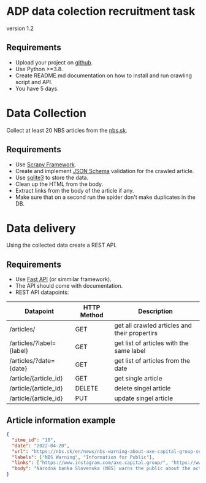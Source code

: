 # ADP data colection recruitment task
version 1.2

## Requirements
- Upload your project on [github](https://github.com/).
- Use Python >=3.8.
- Create README.md documentation on how to install and run crawling script and API.
- You have 5 days.

# Data Collection
Collect at least 20 NBS articles from the [nbs.sk](https://nbs.sk/en/press/news-overview/).

## Requirements
- Use [Scrapy Framework](https://scrapy.org/).
- Create and implement [JSON Schema](https://json-schema.org/) validation for the crawled article.
- Use [sqlite3](https://www.sqlite.org/index.html) to store the data.
- Clean up the HTML from the body.
- Extract links from the body of the article if any.
- Make sure that on a second run the spider don't make duplicates in the DB.

# Data delivery
Using the collected data create a REST API.

## Requirements
- Use [Fast API](https://fastapi.tiangolo.com/) (or simmilar framework).
- The API should come with documentation.
- REST API datapoints: 

| Datapoint                | HTTP Method | Description                                   |
| ------------------------ | ----------- | --------------------------------------------- |
| /articles/               | GET         | get all crawled articles and their propertirs |
| /articles/?label={label} | GET         | get list of articles with the same label      |
| /articles/?date={date}   | GET         | get list of articles from the date            |
| /article/{article_id}    | GET         | get single article                            |
| /article/{article_id}    | DELETE      | delete singel article                         |
| /article/{article_id}    | PUT         | update singel article                         |

## Article information example
```JSON
{
  "itme_id": "10",
  "date": "2022-04-20",
  "url": "https://nbs.sk/en/news/nbs-warning-about-axe-capital-group-se/",
  "labels": ["NBS Warning", "Information for Public"],
  "links": ["https://www.instagram.com/axe.capital.group/", "https://www.facebook.com/AxeCapitalGroup/"],
  "body": "Národná banka Slovenska (NBS) warns the public about the activities of AXE Capital Group SE, which offers investment opportunities at the following websites: https://www.instagram.com/axe.capital.group/ and https://www.facebook.com/AxeCapitalGroup/. Please note that this company is currently not subject to supervision by NBS. It is not authorised by NBS to conduct any activity in the Slovak financial market, nor is it recorded in any register maintained by NBS. Funds invested through this company are not covered by Slovakia’s Deposit Protection Fund1 or Investment Guarantee Fund.2 We continue to warn consumers interested in investing in the financial market to consider carefully before concluding a contract with a financial services provider and to check the provider against the list of authorised providers listed on the NBS website. AXE Capital Group SE has its registered office at Štúrova 27, 040 01 Košice (Staré Mesto district) and its company registration number (IČO) is 52 005 666. 1  In accordance with Act No 118/1996 on the protection of deposits (and amending certain laws), as amended. 2  In accordance with Act No 566/2001 on securities and investment services (and amending certain laws), as amended."
}
```
